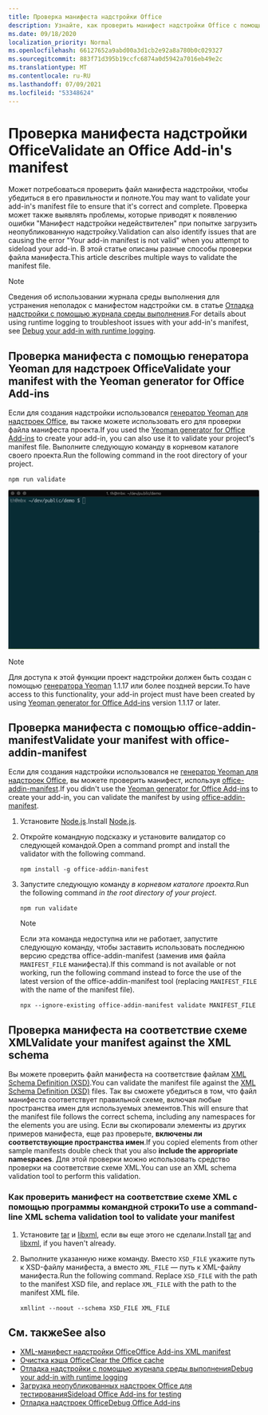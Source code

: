 ```yaml
---
title: Проверка манифеста надстройки Office
description: Узнайте, как проверить манифест надстройки Office с помощью схемы XML и других средств.
ms.date: 09/18/2020
localization_priority: Normal
ms.openlocfilehash: 66127652a9abd00a3d1cb2e92a8a780b0c029327
ms.sourcegitcommit: 883f71d395b19ccfc6874a0d5942a7016eb49e2c
ms.translationtype: MT
ms.contentlocale: ru-RU
ms.lasthandoff: 07/09/2021
ms.locfileid: "53348624"
---
```

# <a name="validate-an-office-add-ins-manifest"></a><span data-ttu-id="b1210-103">Проверка манифеста надстройки Office</span><span class="sxs-lookup"><span data-stu-id="b1210-103">Validate an Office Add-in's manifest</span></span>

<span data-ttu-id="b1210-104">Может потребоваться проверить файл манифеста надстройки, чтобы убедиться в его правильности и полноте.</span><span class="sxs-lookup"><span data-stu-id="b1210-104">You may want to validate your add-in's manifest file to ensure that it's correct and complete.</span></span> <span data-ttu-id="b1210-105">Проверка может также выявлять проблемы, которые приводят к появлению ошибки "Манифест надстройки недействителен" при попытке загрузить неопубликованную надстройку.</span><span class="sxs-lookup"><span data-stu-id="b1210-105">Validation can also identify issues that are causing the error "Your add-in manifest is not valid" when you attempt to sideload your add-in.</span></span> <span data-ttu-id="b1210-106">В этой статье описаны разные способы проверки файла манифеста.</span><span class="sxs-lookup"><span data-stu-id="b1210-106">This article describes multiple ways to validate the manifest file.</span></span>

> [!NOTE]
> <span data-ttu-id="b1210-107">Сведения об использовании журнала среды выполнения для устранения неполадок с манифестом надстройки см. в статье [Отладка надстройки с помощью журнала среды выполнения](runtime-logging.md).</span><span class="sxs-lookup"><span data-stu-id="b1210-107">For details about using runtime logging to troubleshoot issues with your add-in's manifest, see [Debug your add-in with runtime logging](runtime-logging.md).</span></span>

## <a name="validate-your-manifest-with-the-yeoman-generator-for-office-add-ins"></a><span data-ttu-id="b1210-108">Проверка манифеста с помощью генератора Yeoman для надстроек Office</span><span class="sxs-lookup"><span data-stu-id="b1210-108">Validate your manifest with the Yeoman generator for Office Add-ins</span></span>

<span data-ttu-id="b1210-109">Если для создания надстройки использовался [генератор Yeoman для надстроек Office](https://www.npmjs.com/package/generator-office), вы также можете использовать его для проверки файла манифеста проекта.</span><span class="sxs-lookup"><span data-stu-id="b1210-109">If you used the [Yeoman generator for Office Add-ins](https://www.npmjs.com/package/generator-office) to create your add-in, you can also use it to validate your project's manifest file.</span></span> <span data-ttu-id="b1210-110">Выполните следующую команду в корневом каталоге своего проекта.</span><span class="sxs-lookup"><span data-stu-id="b1210-110">Run the following command in the root directory of your project.</span></span>

```command&nbsp;line
npm run validate
```

![Анимированный GIF, на который Office проверки, запускаемой в командной строке, и генерирующих результатов, отображающих пройденную проверку.](../images/yo-office-validator.gif)

> [!NOTE]
> <span data-ttu-id="b1210-112">Для доступа к этой функции проект надстройки должен быть создан с помощью [генератора Yeoman](https://www.npmjs.com/package/generator-office) 1.1.17 или более поздней версии.</span><span class="sxs-lookup"><span data-stu-id="b1210-112">To have access to this functionality, your add-in project must have been created by using [Yeoman generator for Office Add-ins](https://www.npmjs.com/package/generator-office) version 1.1.17 or later.</span></span>

## <a name="validate-your-manifest-with-office-addin-manifest"></a><span data-ttu-id="b1210-113">Проверка манифеста с помощью office-addin-manifest</span><span class="sxs-lookup"><span data-stu-id="b1210-113">Validate your manifest with office-addin-manifest</span></span>

<span data-ttu-id="b1210-114">Если для создания надстройки использовался не [генератор Yeoman для надстроек Office](https://www.npmjs.com/package/generator-office), вы можете проверить манифест, используя [office-addin-manifest](https://www.npmjs.com/package/office-addin-manifest).</span><span class="sxs-lookup"><span data-stu-id="b1210-114">If you didn't use the [Yeoman generator for Office Add-ins](https://www.npmjs.com/package/generator-office) to create your add-in, you can validate the manifest by using [office-addin-manifest](https://www.npmjs.com/package/office-addin-manifest).</span></span>

1. <span data-ttu-id="b1210-115">Установите [Node.js](https://nodejs.org/download/).</span><span class="sxs-lookup"><span data-stu-id="b1210-115">Install [Node.js](https://nodejs.org/download/).</span></span>

1. <span data-ttu-id="b1210-116">Откройте командную подсказку и установите валидатор со следующей командой.</span><span class="sxs-lookup"><span data-stu-id="b1210-116">Open a command prompt and install the validator with the following command.</span></span>

    ```command&nbsp;line
    npm install -g office-addin-manifest
    ```

1. <span data-ttu-id="b1210-117">Запустите следующую команду *в корневом каталоге проекта.*</span><span class="sxs-lookup"><span data-stu-id="b1210-117">Run the following command *in the root directory of your project*.</span></span>

    ```command&nbsp;line
    npm run validate
    ```

    > [!NOTE]
    > <span data-ttu-id="b1210-118">Если эта команда недоступна или не работает, запустите следующую команду, чтобы заставить использовать последнюю версию средства office-addin-manifest (заменив имя файла `MANIFEST_FILE` манифеста).</span><span class="sxs-lookup"><span data-stu-id="b1210-118">If this command is not available or not working, run the following command instead to force the use of the latest version of the office-addin-manifest tool (replacing `MANIFEST_FILE` with the name of the manifest file).</span></span>
    >
    > ```command&nbsp;line
    > npx --ignore-existing office-addin-manifest validate MANIFEST_FILE
    > ```

## <a name="validate-your-manifest-against-the-xml-schema"></a><span data-ttu-id="b1210-119">Проверка манифеста на соответствие схеме XML</span><span class="sxs-lookup"><span data-stu-id="b1210-119">Validate your manifest against the XML schema</span></span>

<span data-ttu-id="b1210-120">Вы можете проверить файл манифеста на соответствие файлам [XML Schema Definition (XSD)](/openspecs/office_file_formats/ms-owemxml/c6a06390-34b8-4b42-82eb-b28be12494a8).</span><span class="sxs-lookup"><span data-stu-id="b1210-120">You can validate the manifest file against the [XML Schema Definition (XSD)](/openspecs/office_file_formats/ms-owemxml/c6a06390-34b8-4b42-82eb-b28be12494a8) files.</span></span> <span data-ttu-id="b1210-121">Так вы сможете убедиться в том, что файл манифеста соответствует правильной схеме, включая любые пространства имен для используемых элементов.</span><span class="sxs-lookup"><span data-stu-id="b1210-121">This will ensure that the manifest file follows the correct schema, including any namespaces for the elements you are using.</span></span> <span data-ttu-id="b1210-122">Если вы скопировали элементы из других примеров манифеста, еще раз проверьте, **включены ли соответствующие пространства имен**.</span><span class="sxs-lookup"><span data-stu-id="b1210-122">If you copied elements from other sample manifests double check that you also **include the appropriate namespaces**.</span></span> <span data-ttu-id="b1210-123">Для этой проверки можно использовать средство проверки на соответствие схеме XML.</span><span class="sxs-lookup"><span data-stu-id="b1210-123">You can use an XML schema validation tool to perform this validation.</span></span>

### <a name="to-use-a-command-line-xml-schema-validation-tool-to-validate-your-manifest"></a><span data-ttu-id="b1210-124">Как проверить манифест на соответствие схеме XML с помощью программы командной строки</span><span class="sxs-lookup"><span data-stu-id="b1210-124">To use a command-line XML schema validation tool to validate your manifest</span></span>

1. <span data-ttu-id="b1210-125">Установите [tar](https://www.gnu.org/software/tar/) и [libxml](http://xmlsoft.org/FAQ.html), если вы еще этого не сделали.</span><span class="sxs-lookup"><span data-stu-id="b1210-125">Install [tar](https://www.gnu.org/software/tar/) and [libxml](http://xmlsoft.org/FAQ.html), if you haven't already.</span></span>

1. <span data-ttu-id="b1210-p104">Выполните указанную ниже команду. Вместо `XSD_FILE` укажите путь к XSD-файлу манифеста, а вместо `XML_FILE` — путь к XML-файлу манифеста.</span><span class="sxs-lookup"><span data-stu-id="b1210-p104">Run the following command. Replace `XSD_FILE` with the path to the manifest XSD file, and replace `XML_FILE` with the path to the manifest XML file.</span></span>

    ```command&nbsp;line
    xmllint --noout --schema XSD_FILE XML_FILE
    ```

## <a name="see-also"></a><span data-ttu-id="b1210-128">См. также</span><span class="sxs-lookup"><span data-stu-id="b1210-128">See also</span></span>

- [<span data-ttu-id="b1210-129">XML-манифест надстройки Office</span><span class="sxs-lookup"><span data-stu-id="b1210-129">Office Add-ins XML manifest</span></span>](../develop/add-in-manifests.md)
- [<span data-ttu-id="b1210-130">Очистка кэша Office</span><span class="sxs-lookup"><span data-stu-id="b1210-130">Clear the Office cache</span></span>](clear-cache.md)
- [<span data-ttu-id="b1210-131">Отладка надстройки с помощью журнала среды выполнения</span><span class="sxs-lookup"><span data-stu-id="b1210-131">Debug your add-in with runtime logging</span></span>](runtime-logging.md)
- [<span data-ttu-id="b1210-132">Загрузка неопубликованных надстроек Office для тестирования</span><span class="sxs-lookup"><span data-stu-id="b1210-132">Sideload Office Add-ins for testing</span></span>](sideload-office-add-ins-for-testing.md)
- [<span data-ttu-id="b1210-133">Отладка надстроек Office</span><span class="sxs-lookup"><span data-stu-id="b1210-133">Debug Office Add-ins</span></span>](debug-add-ins-using-f12-developer-tools-on-windows-10.md)
